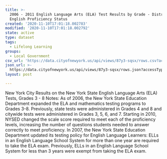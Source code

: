 ```yaml
---
title: >-
  2006 - 2011 English Language Arts (ELA) Test Results by Grade - District - by
  English Proficiency Status
created: '2020-11-10T17:01:18.002783'
modified: '2020-11-10T17:01:18.002792'
state: active
type: dataset
tags:
  - Lifelong Learning
groups:
  - Local Government
csv_url: 'https://data.cityofnewyork.us/api/views/87y3-sqsx/rows.csv?accessType=DOWNLOAD'
json_url: >-
  https://data.cityofnewyork.us/api/views/87y3-sqsx/rows.json?accessType=DOWNLOAD
layout: post

---
```

New York City Results on the New York State English Language Arts (ELA) Tests, Grades 3 - 8
Notes:
As of 2006, the New York State Education Department expanded the ELA and mathematics testing programs to Grades 3-8. Previously, state tests were administered in Grades 4 and 8 and citywide tests were administered in Grades 3, 5, 6, and 7.
Starting in 2010, NYSED changed the scale score required to meet each of the proficiency levels, increasing the number of questions students needed to answer correctly to meet proficiency.
In 2007, the New York State Education Department updated its testing policy for English Language Learners: ELLs in an English Language School System for more than one year are required to take the ELA exam. Previously, ELLs in an English Language School System for less than 3 years were exempt from taking the ELA exam.
